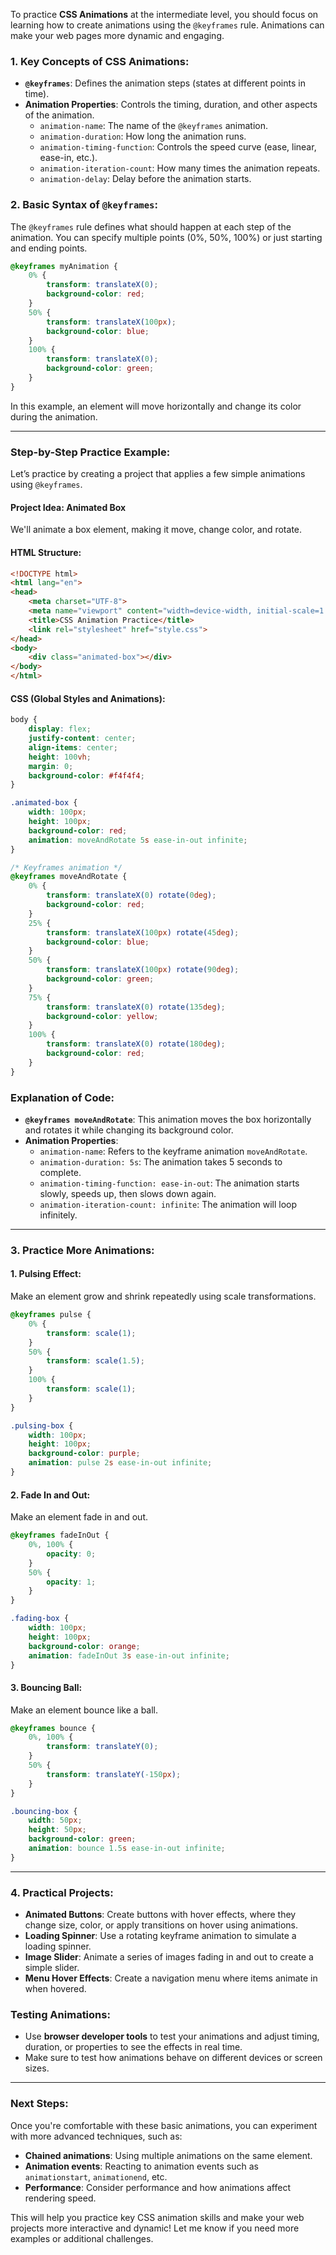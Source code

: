 To practice **CSS Animations** at the intermediate level, you should focus on learning how to create animations using the `@keyframes` rule. Animations can make your web pages more dynamic and engaging.

### **1. Key Concepts of CSS Animations:**

- **`@keyframes`**: Defines the animation steps (states at different points in time).
- **Animation Properties**: Controls the timing, duration, and other aspects of the animation.
  - `animation-name`: The name of the `@keyframes` animation.
  - `animation-duration`: How long the animation runs.
  - `animation-timing-function`: Controls the speed curve (ease, linear, ease-in, etc.).
  - `animation-iteration-count`: How many times the animation repeats.
  - `animation-delay`: Delay before the animation starts.

### **2. Basic Syntax of `@keyframes`:**
The `@keyframes` rule defines what should happen at each step of the animation. You can specify multiple points (0%, 50%, 100%) or just starting and ending points.

```css
@keyframes myAnimation {
    0% {
        transform: translateX(0);
        background-color: red;
    }
    50% {
        transform: translateX(100px);
        background-color: blue;
    }
    100% {
        transform: translateX(0);
        background-color: green;
    }
}
```

In this example, an element will move horizontally and change its color during the animation.

---

### **Step-by-Step Practice Example:**

Let’s practice by creating a project that applies a few simple animations using `@keyframes`.

#### **Project Idea: Animated Box**

We'll animate a box element, making it move, change color, and rotate.

#### **HTML Structure:**
```html
<!DOCTYPE html>
<html lang="en">
<head>
    <meta charset="UTF-8">
    <meta name="viewport" content="width=device-width, initial-scale=1.0">
    <title>CSS Animation Practice</title>
    <link rel="stylesheet" href="style.css">
</head>
<body>
    <div class="animated-box"></div>
</body>
</html>
```

#### **CSS (Global Styles and Animations):**
```css
body {
    display: flex;
    justify-content: center;
    align-items: center;
    height: 100vh;
    margin: 0;
    background-color: #f4f4f4;
}

.animated-box {
    width: 100px;
    height: 100px;
    background-color: red;
    animation: moveAndRotate 5s ease-in-out infinite;
}

/* Keyframes animation */
@keyframes moveAndRotate {
    0% {
        transform: translateX(0) rotate(0deg);
        background-color: red;
    }
    25% {
        transform: translateX(100px) rotate(45deg);
        background-color: blue;
    }
    50% {
        transform: translateX(100px) rotate(90deg);
        background-color: green;
    }
    75% {
        transform: translateX(0) rotate(135deg);
        background-color: yellow;
    }
    100% {
        transform: translateX(0) rotate(180deg);
        background-color: red;
    }
}
```

### **Explanation of Code:**

- **`@keyframes moveAndRotate`**: This animation moves the box horizontally and rotates it while changing its background color.
- **Animation Properties**:
  - `animation-name`: Refers to the keyframe animation `moveAndRotate`.
  - `animation-duration: 5s`: The animation takes 5 seconds to complete.
  - `animation-timing-function: ease-in-out`: The animation starts slowly, speeds up, then slows down again.
  - `animation-iteration-count: infinite`: The animation will loop infinitely.

---

### **3. Practice More Animations:**

#### **1. Pulsing Effect**:
Make an element grow and shrink repeatedly using scale transformations.

```css
@keyframes pulse {
    0% {
        transform: scale(1);
    }
    50% {
        transform: scale(1.5);
    }
    100% {
        transform: scale(1);
    }
}

.pulsing-box {
    width: 100px;
    height: 100px;
    background-color: purple;
    animation: pulse 2s ease-in-out infinite;
}
```

#### **2. Fade In and Out**:
Make an element fade in and out.

```css
@keyframes fadeInOut {
    0%, 100% {
        opacity: 0;
    }
    50% {
        opacity: 1;
    }
}

.fading-box {
    width: 100px;
    height: 100px;
    background-color: orange;
    animation: fadeInOut 3s ease-in-out infinite;
}
```

#### **3. Bouncing Ball**:
Make an element bounce like a ball.

```css
@keyframes bounce {
    0%, 100% {
        transform: translateY(0);
    }
    50% {
        transform: translateY(-150px);
    }
}

.bouncing-box {
    width: 50px;
    height: 50px;
    background-color: green;
    animation: bounce 1.5s ease-in-out infinite;
}
```

---

### **4. Practical Projects:**

- **Animated Buttons**: Create buttons with hover effects, where they change size, color, or apply transitions on hover using animations.
- **Loading Spinner**: Use a rotating keyframe animation to simulate a loading spinner.
- **Image Slider**: Animate a series of images fading in and out to create a simple slider.
- **Menu Hover Effects**: Create a navigation menu where items animate in when hovered.

### **Testing Animations:**
- Use **browser developer tools** to test your animations and adjust timing, duration, or properties to see the effects in real time.
- Make sure to test how animations behave on different devices or screen sizes.

---

### **Next Steps**:

Once you're comfortable with these basic animations, you can experiment with more advanced techniques, such as:
- **Chained animations**: Using multiple animations on the same element.
- **Animation events**: Reacting to animation events such as `animationstart`, `animationend`, etc.
- **Performance**: Consider performance and how animations affect rendering speed.

This will help you practice key CSS animation skills and make your web projects more interactive and dynamic! Let me know if you need more examples or additional challenges.